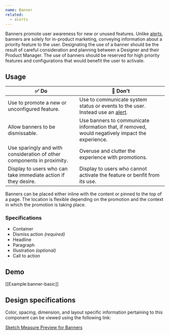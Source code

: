 ```yaml
---
name: Banner
related:
  - alerts
---
```


Banners promote user awareness for new or unused features. Unlike [alerts](/components/alerts), banners are solely for in-product marketing, conveying information about a priority feature to the user. Designating the use of a banner should be the result of careful consideration and planning between a Designer and their Product Manager. The use of banners should be reserved for high priority features and configurations that would benefit the user to activate. 

## Usage

| :white_check_mark: Do | :stop_sign: Don't |
| ------ | ------ |
| Use to promote a new or unconfigured feature. | Use to communicate system status or events to the user. Instead use an [alert](/components/alerts). |
| Allow banners to be dismissable. | Use banners to communicate information that, if removed, would negatively impact the experience. | 
| Use sparingly and with consideration of other components in proximity. | Overuse and clutter the experience with promotions. | 
| Display to users who can take immediate action if they desire.  | Display to users who cannot activate the feature or benfit from its use.  | 

Banners can be placed either inline with the content or pinned to the top of a page. The location is flexible depending on the promotion and the context in which the promotion is taking place.

### Specifications
* Container
* Dismiss action *(required)*
* Headline
* Paragraph
* Illustration *(optional)*
* Call to action

## Demo
[[Example:banner-basic]]

## Design specifications
Color, spacing, dimension, and layout specific information pertaining to this component can be viewed using the following link:

[Sketch Measure Preview for Banners](https://gitlab-org.gitlab.io/gitlab-design/hosted/design-gitlab-specs/banners-spec-previews/)
